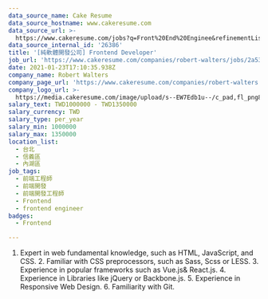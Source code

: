 ```yaml
---
data_source_name: Cake Resume
data_source_hostname: www.cakeresume.com
data_source_url: >-
  https://www.cakeresume.com/jobs?q=Front%20End%20Enginee&refinementList%5Blang_name%5D%5B0%5D=English&refinementList%5Bsalary_type%5D=per_year&range%5Bsalary_range%5D%5Bmin%5D=1000000
data_source_internal_id: '26386'
title: '[純軟體開發公司] Frontend Developer'
job_url: 'https://www.cakeresume.com/companies/robert-walters/jobs/2a53ef'
date: 2021-01-23T17:10:35.938Z
company_name: Robert Walters
company_page_url: 'https://www.cakeresume.com/companies/robert-walters'
company_logo_url: >-
  https://media.cakeresume.com/image/upload/s--EW7Edb1u--/c_pad,fl_png8,h_200,w_200/v1600053194/xc6aglyvacjd8nwbof70.png
salary_text: TWD1000000 - TWD1350000
salary_currency: TWD
salary_type: per_year
salary_min: 1000000
salary_max: 1350000
location_list:
  - 台北
  - 信義區
  - 內湖區
job_tags:
  - 前端工程師
  - 前端開發
  - 前端開發工程師
  - Frontend
  - frontend engineer
badges:
  - Frontend

---
```


1. Expert in web fundamental knowledge, such as HTML, JavaScript, and CSS. 2. Familiar with CSS preprocessors, such as Sass, Scss or LESS. 3. Experience in popular frameworks such as Vue.js& React.js. 4. Experience in Libraries like jQuery or Backbone.js. 5. Experience in Responsive Web Design. 6. Familiarity with Git.